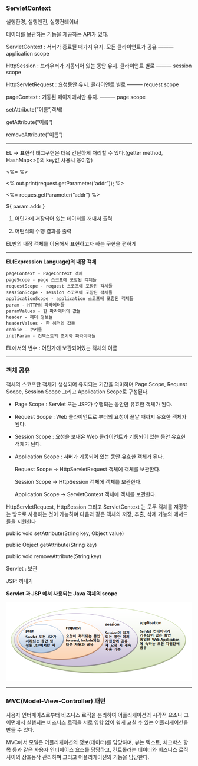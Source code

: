 ### ServletContext

실행환경, 실행엔진, 실행컨테이너

데이터를 보관하는 기능을 제공하는 API가 있다.

ServletContext : 서버가 종료될 때가지 유지. 모든 클라이언트가 공유 ——— application scope

HttpSession  : 브라우저가 기동되어 있는 동안 유지. 클라이언트 별로 ——— session scope

HttpServletRequest : 요청동안 유지. 클라이언트 별로 ——— request scope

pageContext : 기동된 페이지에서만 유지. ——— page scope 

setAttribute(”이름”,객체)

getAttribute(”이름”)

removeAttribute(”이름”)

---

EL → 표현식 태그구현은 더욱 간단하게 처리할 수 있다.(getter method, HashMap<>()의 key값 사용시 용이함)

<%= %>

<% out.print(request.getParameter(”addr”)); %>

<%= reques.getParameter(”addr”) %>

${ param.addr }

1) 어딘가에 저장되어 있는 데이터를 꺼내서 출력

2) 어떤식의 수행 결과를 출력

EL만의 내장 객체를 이용해서 표현하고자 하는 구현을 편하게

---

**EL(Expression Language)의 내장 객체**

```html
pageContext - PageContext 객체
pageScope - page 스코프에 포함된 객체들
requestScope - request 스코프에 포함된 객체들
sessionScope - session 스코프에 포함된 객체들
applicationScope - application 스코프에 포함된 객체들
param - HTTP의 파라메터들
paramValues - 한 파라메터의 값들
header - 헤더 정보들
headerValues - 한 헤더의 값들
cookie – 쿠키들
initParam - 컨텍스트의 초기화 파라미터들
```

EL에서의 변수 : 어딘가에 보관되어있는 객체의 이름

---

### 객체 공유

객체의 스코프란 객체가 생성되어 유지되는 기간을 의미하며 Page Scope, Request Scope, Session Scope 그리고 Application Scope로 구성된다.

- Page Scope : Servlet 또는 JSP가 수행되는 동안만 유효한 객체가 된다.
- Request Scope : Web 클라이언트로 부터의 요청이 끝날 때까지 유효한 객체가 된다.
- Session Scope : 요청을 보내온 Web 클라이언트가 기동되어 있는 동안 유효한 객체가 된다.
- Application Scope : 서버가 기동되어 있는 동안 유효한 객체가 된다.
    
    Request Scope → HttpServletRequest 객체에 객체를 보관한다.
    
    Session Scope → HttpSession 객체에 객체를 보관한다.
    
    Application Scope → ServletContext 객체에 객체를 보관한다.
    

HttpServletRequest, HttpSession 그리고 ServletContext 는 모두 객체를 저장하는 방으로 사용하는 것이 가능하며 다음과 같은 객체의 저장, 추출, 삭제 기능의 메서드들을 지원한다

public void setAttribute(String key, Object value)

public Object getAttribute(String key)

public void removeAttribute(String key)

Servlet : 보관

JSP: 꺼내기

**Servlet 과 JSP 에서 사용되는 Java 객체의 scope**

![25.PNG](img/25.PNG)

---

### MVC(Model-View-Controller) 패턴

사용자 인터페이스로부터 비즈니스 로직을 분리하여 어플리케이션의 시각적 요소나 그 이면에서 실행되는 비즈니스 로직을 서로 영향 없이 쉽게 고칠 수 있는 어플리케이션을 만들 수 있다. 

MVC에서 모델은 어플리케이션의 정보(데이터)를 담당하며, 뷰는 텍스트, 체크박스 항목 등과 같은 사용자 인터페이스 요소를 담당하고, 컨트롤러는 데이터와 비즈니스 로직 사이의 상호동작 관리하며 그리고 어플리케이션의 기능을 담당한다.
